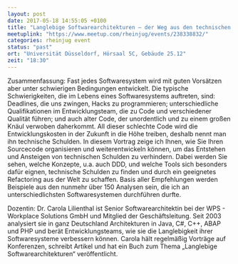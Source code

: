 ```yaml
---
layout: post
date: 2017-05-18 14:55:05 +0100
title: "Langlebige Softwarearchitekturen – der Weg aus den technischen Schulden "
meetuplink: "https://www.meetup.com/rheinjug/events/238338832/"
categories: rheinjug event
status: "past"
ort: "Universität Düsseldorf, Hörsaal 5C, Gebäude 25.12"
zeit: "18:30"
---
```


Zusammenfassung:
Fast jedes Softwaresystem wird mit guten Vorsätzen aber unter schwierigen Bedingungen entwickelt. Die typische Schwierigkeiten, die im Lebens eines Softwaresystems auftreten, sind: Deadlines, die uns zwingen, Hacks zu programmieren; unterschiedliche Qualifikationen im Entwicklungsteam, die zu Code und verschiedener Qualität führen; und auch alter Code, der unordentlich und zu einem großen Knäul verwoben daherkommt. All dieser schlechte Code wird die Entwicklungskosten in der Zukunft in die Höhe treiben, deshalb nennt man ihn technische Schulden.
In diesem Vortrag zeige ich Ihnen, wie Sie Ihren Sourcecode organisieren und weiterentwickeln können, um das Entstehen und Ansteigen von technischen Schulden zu verhindern. Dabei werden Sie sehen, welche Konzepte, u.a. auch DDD, und welche Tools sich besonders dafür eignen, technische Schulden zu finden und durch ein geeignetes Refactoring aus der Welt zu schaffen. Basis aller Empfehlungen werden Beispiele aus den nunmehr über 150 Analysen sein, die ich an unterschiedlichsten Softwaresystemen durchführen durfte.
 
Dozentin:
Dr. Carola Lilienthal ist Senior Softwarearchitektin bei der WPS - Workplace Solutions GmbH und Mitglied der Geschäftsleitung. Seit 2003 analysiert sie in ganz Deutschland Architekturen in Java, C#, C++, ABAP und PHP und berät Entwicklungsteams, wie sie die Langlebigkeit ihrer Softwaresysteme verbessern können. Carola hält regelmäßig Vorträge auf Konferenzen, schreibt Artikel und hat ein Buch zum Thema „Langlebige Softwarearchitekturen“ veröffentlicht.
 
